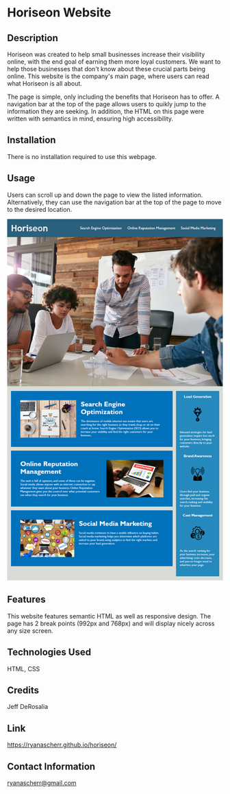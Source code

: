 # Horiseon Website

## Description

Horiseon was created to help small businesses increase their visibility online, with the end goal of earning them more loyal customers. We want to help those businesses that don't know about these crucial parts being online. This website is the company's main page, where users can read what Horiseon is all about.

The page is simple, only including the benefits that Horiseon has to offer. A navigation bar at the top of the page allows users to quikly jump to the information they are seeking. In addition, the HTML on this page were written with semantics in mind, ensuring high accessibility.

## Installation

There is no installation required to use this webpage.

## Usage

Users can scroll up and down the page to view the listed information. Alternatively, they can use the navigation bar at the top of the page to move to the desired location.

![Horiseon main webpage](assets/images/01-html-css-git-homework-demo.png)

## Features

This website features semantic HTML as well as responsive design. The page has 2 break points (992px and 768px) and will display nicely across any size screen.

## Technologies Used

HTML, CSS

## Credits

Jeff DeRosalia

## Link

https://ryanascherr.github.io/horiseon/

## Contact Information

ryanascherr@gmail.com

